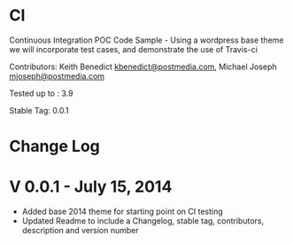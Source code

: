 CI
==
Continuous Integration POC Code Sample - Using a wordpress base theme we will incorporate test cases, and demonstrate the use of Travis-ci

Contributors: Keith Benedict <kbenedict@postmedia.com>, Michael Joseph <mjoseph@postmedia.com>

Tested up to : 3.9

Stable Tag: 0.0.1

Change Log
===========

V 0.0.1 - July 15, 2014
==========================
* Added base 2014 theme for starting point on CI testing
* Updated Readme to include a Changelog, stable tag, contributors, description and version number
